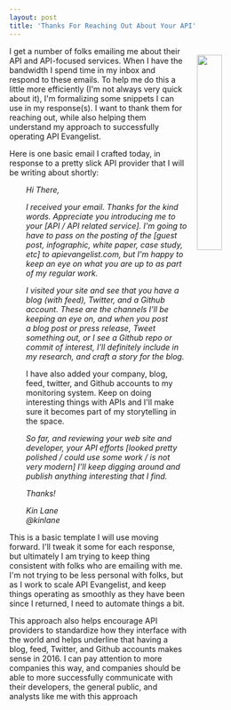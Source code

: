 ```yaml
---
layout: post
title: 'Thanks For Reaching Out About Your API'
---
```

<p><img style="padding: 15px;" src="https://s3.amazonaws.com/kinlane-productions/bw-icons/bw-email.png" alt="" width="30%" align="right" /></p>
<p>I get a number of folks emailing me about their API and API-focused&nbsp;services. When I have the bandwidth I spend time in my inbox and respond to these emails. To help me do this a little more efficiently (I'm not always very quick about it), I'm formalizing some snippets I can use in my response(s). I want to thank them for reaching out, while also helping them understand my approach to successfully operating API Evangelist.</p>
<p>Here is one basic email I crafted today, in response to a pretty slick API provider that I will be writing about shortly:</p>
<p class="p1" style="padding-left: 30px;"><em><span class="s1">Hi There,</span></em></p>
<p class="p1" style="padding-left: 30px;"><em><span class="s1">I received your email. Thanks for the kind words.</span>&nbsp;Appreciate you introducing me to your [API / API related service]. I'm going to have to pass on the posting of the [guest post, infographic, white paper, case study, etc] to apievangelist.com, but I'm happy to keep an eye on what you are up to as part of my regular work.</em></p>
<p class="p1" style="padding-left: 30px;"><em><span class="s1">I visited your site and see that you have a blog (with feed), Twitter, and a Github account. These are the channels I&rsquo;ll be keeping an eye on, and when you post a&nbsp;blog post or press release, Tweet something out, or I see a Github repo or commit of interest, I'll definitely include in my research, and craft a story for the blog.</span></em></p>
<p class="p1" style="padding-left: 30px;">I have also added your company, blog, feed, twitter, and Github accounts to my monitoring system. Keep on doing interesting things with APIs and I'll make sure it becomes part of my storytelling in the space.</p>
<p class="p1" style="padding-left: 30px;"><em><span class="s1">So far, and reviewing your web site and developer, your API efforts [looked pretty polished / could use some work / is not very modern] I&rsquo;ll keep digging around and publish anything interesting that I find.</span></em></p>
<p class="p1" style="padding-left: 30px;"><em><span class="s1">Thanks!</span></em></p>
<p class="p1" style="padding-left: 30px;"><em><span class="s1">Kin Lane<br /></span>@kinlane</em></p>
<p class="p1">This is a basic template I will use moving forward. I'll tweak it some for each response, but ultimately I am trying to keep thing consistent with folks who are emailing with me. I'm not trying to be less personal with folks, but as I work to scale API Evangelist, and keep things operating as smoothly as they have been since I returned, I need to automate things a bit.</p>
<p class="p1">This approach also helps encourage API providers to standardize how they interface with the world and helps underline that having a blog, feed, Twitter, and Github accounts makes sense in 2016. I can pay attention to more companies this way, and companies should be able to more successfully communicate with their developers, the general public, and analysts like me with this approach</p>